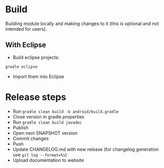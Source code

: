 # Build

Building  module locally and making changes to it (this is optional and not intended for users).

## With Eclipse

- Build eclipse projects:

``` bash
gradle eclipse
```

- Import them into Eclipse

# Release steps

- Run `gradle clean build -b android/build.gradle`
- Close version in gradle.properties
- Run `gradle clean build javadoc`
- Publish
- Open next SNAPSHOT version
- Commit changes
- Push
- Update CHANGELOG.md with new release (for changelog generation use `git log --format=%s`)
- Upload documentation to website
